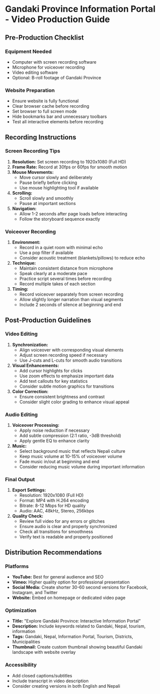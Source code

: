 # Gandaki Province Information Portal - Video Production Guide

## Pre-Production Checklist

### Equipment Needed
- Computer with screen recording software
- Microphone for voiceover recording
- Video editing software
- Optional: B-roll footage of Gandaki Province

### Website Preparation
- Ensure website is fully functional
- Clear browser cache before recording
- Set browser to full screen mode
- Hide bookmarks bar and unnecessary toolbars
- Test all interactive elements before recording

## Recording Instructions

### Screen Recording Tips
1. **Resolution:** Set screen recording to 1920x1080 (Full HD)
2. **Frame Rate:** Record at 30fps or 60fps for smooth motion
3. **Mouse Movements:** 
   - Move cursor slowly and deliberately
   - Pause briefly before clicking
   - Use mouse highlighting tool if available
4. **Scrolling:**
   - Scroll slowly and smoothly
   - Pause at important sections
5. **Navigation:**
   - Allow 1-2 seconds after page loads before interacting
   - Follow the storyboard sequence exactly

### Voiceover Recording
1. **Environment:**
   - Record in a quiet room with minimal echo
   - Use a pop filter if available
   - Consider acoustic treatment (blankets/pillows) to reduce echo
2. **Technique:**
   - Maintain consistent distance from microphone
   - Speak clearly at a moderate pace
   - Practice script several times before recording
   - Record multiple takes of each section
3. **Timing:**
   - Record voiceover separately from screen recording
   - Allow slightly longer narration than visual segments
   - Include 2 seconds of silence at beginning and end

## Post-Production Guidelines

### Video Editing
1. **Synchronization:**
   - Align voiceover with corresponding visual elements
   - Adjust screen recording speed if necessary
   - Use J-cuts and L-cuts for smooth audio transitions
2. **Visual Enhancements:**
   - Add cursor highlights for clicks
   - Use zoom effects to emphasize important data
   - Add text callouts for key statistics
   - Consider subtle motion graphics for transitions
3. **Color Correction:**
   - Ensure consistent brightness and contrast
   - Consider slight color grading to enhance visual appeal

### Audio Editing
1. **Voiceover Processing:**
   - Apply noise reduction if necessary
   - Add subtle compression (2:1 ratio, -3dB threshold)
   - Apply gentle EQ to enhance clarity
2. **Music:**
   - Select background music that reflects Nepali culture
   - Keep music volume at 10-15% of voiceover volume
   - Fade music in/out at beginning and end
   - Consider reducing music volume during important information

### Final Output
1. **Export Settings:**
   - Resolution: 1920x1080 (Full HD)
   - Format: MP4 with H.264 encoding
   - Bitrate: 8-12 Mbps for HD quality
   - Audio: AAC, 48kHz, Stereo, 256kbps
2. **Quality Check:**
   - Review full video for any errors or glitches
   - Ensure audio is clear and properly synchronized
   - Check all transitions for smoothness
   - Verify text is readable and properly positioned

## Distribution Recommendations

### Platforms
- **YouTube:** Best for general audience and SEO
- **Vimeo:** Higher quality option for professional presentation
- **Social Media:** Create shorter 30-60 second versions for Facebook, Instagram, and Twitter
- **Website:** Embed on homepage or dedicated video page

### Optimization
- **Title:** "Explore Gandaki Province: Interactive Information Portal"
- **Description:** Include keywords related to Gandaki, Nepal, tourism, information
- **Tags:** Gandaki, Nepal, Information Portal, Tourism, Districts, Municipalities
- **Thumbnail:** Create custom thumbnail showing beautiful Gandaki landscape with website overlay

### Accessibility
- Add closed captions/subtitles
- Include transcript in video description
- Consider creating versions in both English and Nepali